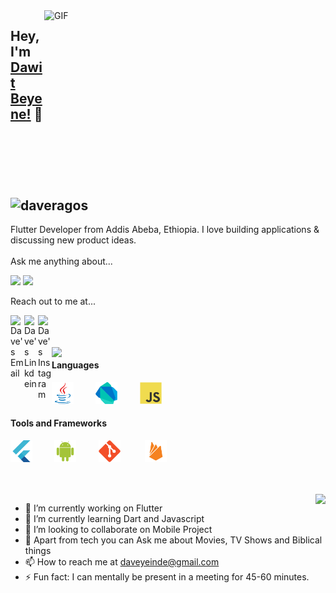 <img align="right" alt="GIF" src="https://github.com/abhisheknaiidu/abhisheknaiidu/blob/master/code.gif?raw=true" width="450" height="300" />

## Hey, I'm [Dawit Beyene!](mailto:daveyeinde@gmail.com) 👋 <a align="left"> <img src="https://komarev.com/ghpvc/?username=daveragos&label=Views&color=blue&style=plastic" alt="daveragos" /> </a>

Flutter Developer from Addis Abeba, Ethiopia. I love building applications & discussing new product ideas.
<br/>
<br/>
Ask me anything about...

<img src='https://img.shields.io/badge/flutter-%230095D5?logo=flutter&logoColor=blue&style=for-the-badge' height='25'/> <img src='https://img.shields.io/badge/Android-3DDC84?logo=android&logoColor=white&style=for-the-badge' height='25'/>


Reach out to me at...

<a href="mailto:daveyeinde@gmail.com">
  <img align="left" alt="Dave's Email" width="22px" src="https://cdn.jsdelivr.net/npm/simple-icons@v3/icons/google.svg" />
<a href="https://www.linkedin.com/in/dawit-beyene-computer-geek/">
  <img align="left" alt="Dave's Linkdein" width="22px" src="https://cdn.jsdelivr.net/npm/simple-icons@v3/icons/linkedin.svg" />
</a><a href="https://instagram.com/dave_ragos/">
  <img align="left" alt="Dave's Instagram" width="22px" src="https://cdn.jsdelivr.net/npm/simple-icons@v3/icons/instagram.svg" />
</a>
<br/>
<br/>
<br/>
<img align="left" src="https://github-readme-stats.vercel.app/api?username=daveragos&show_icons=true&title_color=fff&icon_color=79ff97&text_color=9f9f9f&bg_color=151515"/>

#### Languages
<img src="https://raw.githubusercontent.com/devicons/devicon/master/icons/java/java-original.svg" height="35">&nbsp;&nbsp;&nbsp;&nbsp;&nbsp;&nbsp;&nbsp;&nbsp;
<img src="https://raw.githubusercontent.com/devicons/devicon/master/icons/dart/dart-original.svg" height="35"/>&nbsp;&nbsp;&nbsp;&nbsp;&nbsp;&nbsp;&nbsp;&nbsp;
<img src="https://raw.githubusercontent.com/devicons/devicon/master/icons/javascript/javascript-original.svg" height="35">&nbsp;&nbsp;&nbsp;&nbsp;&nbsp;&nbsp;&nbsp;&nbsp;

#### Tools and Frameworks
<img src="https://raw.githubusercontent.com/devicons/devicon/master/icons/flutter/flutter-original.svg" height="35"/>&nbsp;&nbsp;&nbsp;&nbsp;&nbsp;&nbsp;&nbsp;&nbsp;
<img src="https://raw.githubusercontent.com/devicons/devicon/master/icons/android/android-original.svg" height="35"/>&nbsp;&nbsp;&nbsp;&nbsp;&nbsp;&nbsp;&nbsp;&nbsp;
<img src="https://raw.githubusercontent.com/devicons/devicon/master/icons/git/git-original.svg" width="35px">&nbsp;&nbsp;&nbsp;&nbsp;&nbsp;&nbsp;&nbsp;&nbsp;&nbsp;
<img src="https://raw.githubusercontent.com/devicons/devicon/master/icons/firebase/firebase-plain.svg" width="35px">&nbsp;&nbsp;&nbsp;&nbsp;&nbsp;&nbsp;&nbsp;&nbsp;&nbsp;

<br/>
<br/>

<a href="https://github.com/daveragos">
  <img align="right" src="https://github-readme-stats.vercel.app/api/top-langs/?username=daveragos&theme=light&hide_langs_below=1" />
</a>

- 🔭 I’m currently working on Flutter
- 🌱 I’m currently learning Dart and Javascript
- 👯 I’m looking to collaborate on Mobile Project
- 💬 Apart from tech you can Ask me about Movies, TV Shows and Biblical things
- 📫 How to reach me at daveyeinde@gmail.com
- ⚡ Fun fact: I can mentally be present in a meeting for 45-60 minutes.

<br/>
<br/>
